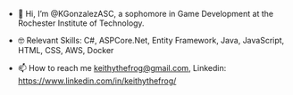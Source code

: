 - 👋 Hi, I’m @KGonzalezASC, a sophomore in Game Development at the  Rochester Institute of Technology. 
- 🤓 Relevant Skills:
       C#, ASPCore.Net, Entity Framework, Java, JavaScript, HTML, CSS, AWS, Docker




- 📫 How to reach me  keithythefrog@gmail.com, Linkedin:  https://www.linkedin.com/in/keithythefrog/

<!---
KGonzalezASC/KGonzalezASC is a ✨ special ✨ repository because its `README.md` (this file) appears on your GitHub profile.
You can click the Preview link to take a look at your changes.
--->

